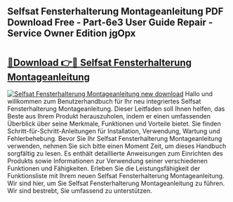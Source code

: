 ## Selfsat Fensterhalterung Montageanleitung PDF Download Free - Part-6e3 User Guide Repair - Service Owner Edition jgOpx

# <h2><a href="http://df8i6p.blite.top/?on=Selfsat+Fensterhalterung+Montageanleitung">🔗Download 👉🔴 Selfsat Fensterhalterung Montageanleitung</a></h2>

[![Selfsat Fensterhalterung Montageanleitung new download](https://i.imgur.com/lujVjoI.png)](http://df8i6p.blite.top/?on=Selfsat+Fensterhalterung+Montageanleitung)
Hallo und willkommen zum Benutzerhandbuch für Ihr neu integriertes Selfsat Fensterhalterung Montageanleitung. Dieser Leitfaden soll Ihnen helfen, das Beste aus Ihrem Produkt herauszuholen, indem er einen umfassenden Überblick über seine Merkmale, Funktionen und Vorteile bietet. Sie finden Schritt-für-Schritt-Anleitungen für Installation, Verwendung, Wartung und Fehlerbehebung. Bevor Sie Ihr Selfsat Fensterhalterung Montageanleitung verwenden, nehmen Sie sich bitte einen Moment Zeit, um dieses Handbuch sorgfältig zu lesen. Es enthält detaillierte Anweisungen zum Einrichten des Produkts sowie Informationen zur Verwendung seiner verschiedenen Funktionen und Fähigkeiten. Erleben Sie die Leistungsfähigkeit der Funktionsliste mit Ihrem neuen Selfsat Fensterhalterung Montageanleitung. Wir sind hier, um Sie Selfsat Fensterhalterung Montageanleitung zu führen. Wir sind bestrebt, Sie umfassend zu unterstützen.
